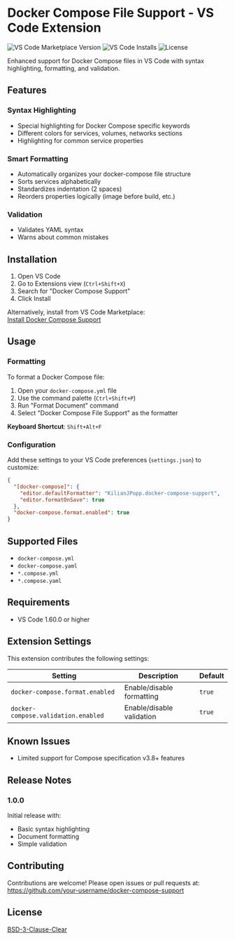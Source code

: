 # Docker Compose File Support - VS Code Extension

![VS Code Marketplace Version](https://img.shields.io/visual-studio-marketplace/v/KilianJPopp.docker-compose-file-support)
![VS Code Installs](https://img.shields.io/visual-studio-marketplace/i/KilianJPopp.docker-compose-file-support)
![License](https://img.shields.io/github/license/Kilianjpo/docker-compose-file-support)

Enhanced support for Docker Compose files in VS Code with syntax highlighting, formatting, and validation.

## Features

### Syntax Highlighting
- Special highlighting for Docker Compose specific keywords
- Different colors for services, volumes, networks sections
- Highlighting for common service properties

### Smart Formatting
- Automatically organizes your docker-compose file structure
- Sorts services alphabetically
- Standardizes indentation (2 spaces)
- Reorders properties logically (image before build, etc.)

### Validation
- Validates YAML syntax
- Warns about common mistakes

## Installation

1. Open VS Code
2. Go to Extensions view (`Ctrl+Shift+X`)
3. Search for "Docker Compose Support"
4. Click Install

Alternatively, install from VS Code Marketplace:  
[Install Docker Compose Support](https://marketplace.visualstudio.com/items?itemName=KilianJPopp.docker-compose-file-support)

## Usage

### Formatting
To format a Docker Compose file:
1. Open your `docker-compose.yml` file
2. Use the command palette (`Ctrl+Shift+P`)
3. Run "Format Document" command
4. Select "Docker Compose File Support" as the formatter

**Keyboard Shortcut**: `Shift+Alt+F`

### Configuration
Add these settings to your VS Code preferences (`settings.json`) to customize:

```json
{
  "[docker-compose]": {
    "editor.defaultFormatter": "KilianJPopp.docker-compose-support",
    "editor.formatOnSave": true
  },
  "docker-compose.format.enabled": true
}
```

## Supported Files
- `docker-compose.yml`
- `docker-compose.yaml`
- `*.compose.yml`
- `*.compose.yaml`

## Requirements
- VS Code 1.60.0 or higher

## Extension Settings
This extension contributes the following settings:

| Setting | Description | Default |
|---------|-------------|---------|
| `docker-compose.format.enabled` | Enable/disable formatting | `true` |
| `docker-compose.validation.enabled` | Enable/disable validation | `true` |

## Known Issues
- Limited support for Compose specification v3.8+ features

## Release Notes

### 1.0.0
Initial release with:
- Basic syntax highlighting
- Document formatting
- Simple validation

## Contributing
Contributions are welcome! Please open issues or pull requests at:  
https://github.com/your-username/docker-compose-support

## License
[BSD-3-Clause-Clear](LICENSE)
